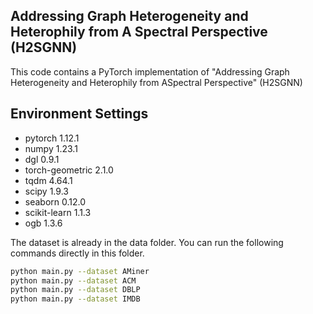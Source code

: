 ## Addressing Graph Heterogeneity and Heterophily from A Spectral Perspective (H2SGNN)
This code contains a PyTorch implementation of "Addressing Graph Heterogeneity and Heterophily from ASpectral Perspective" (H2SGNN)
## Environment Settings
- pytorch 1.12.1
- numpy 1.23.1
- dgl 0.9.1
- torch-geometric 2.1.0
- tqdm 4.64.1
- scipy 1.9.3
- seaborn 0.12.0
- scikit-learn 1.1.3
- ogb 1.3.6
  
The dataset is already in the data folder. You can run the following commands directly in this folder. 
```sh
python main.py --dataset AMiner
python main.py --dataset ACM
python main.py --dataset DBLP
python main.py --dataset IMDB
```
